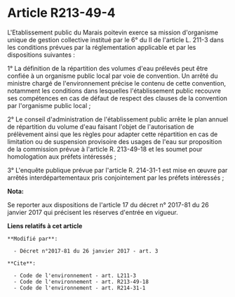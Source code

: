 # Article R213-49-4

L'Etablissement public du Marais poitevin exerce sa mission d'organisme unique de gestion collective institué par le 6° du II
de l'article L. 211-3 dans les conditions prévues par la réglementation applicable et par les dispositions suivantes : 

1° La définition de la répartition des volumes d'eau prélevés peut être confiée à un organisme public local par voie de
convention. Un arrêté du ministre chargé de l'environnement précise le contenu de cette convention, notamment les conditions
dans lesquelles l'établissement public recouvre ses compétences en cas de défaut de respect des clauses de la convention par
l'organisme public local ; 

2° Le conseil d'administration de l'établissement public arrête le plan annuel de répartition du volume d'eau faisant l'objet
de l'autorisation de prélèvement ainsi que les règles pour adapter cette répartition en cas de limitation ou de suspension
provisoire des usages de l'eau sur proposition de la commission prévue à l'article R. 213-49-18 et les soumet pour
homologation aux préfets intéressés ; 

3° L'enquête publique prévue par l'article R. 214-31-1 est mise en œuvre par arrêtés interdépartementaux pris conjointement
par les préfets intéressés ;

**Nota:**

Se reporter aux dispositions de l'article 17 du décret n° 2017-81 du 26 janvier 2017 qui précisent les réserves d'entrée en
vigueur.

**Liens relatifs à cet article**

	**Modifié par**:

	  - Décret n°2017-81 du 26 janvier 2017 - art. 3

	**Cite**:

	  - Code de l'environnement - art. L211-3
	  - Code de l'environnement - art. R213-49-18
	  - Code de l'environnement - art. R214-31-1
